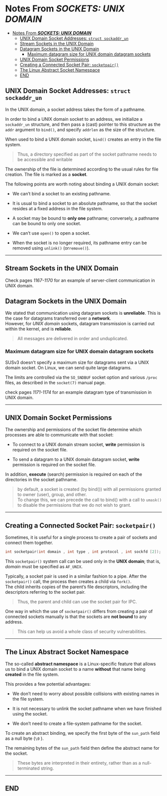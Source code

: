 # Notes From ***SOCKETS: UNIX DOMAIN***

- [Notes From ***SOCKETS: UNIX DOMAIN***](#notes-from-sockets-unix-domain)
  - [UNIX Domain Socket Addresses: `struct sockaddr_un`](#unix-domain-socket-addresses-struct-sockaddr_un)
  - [Stream Sockets in the UNIX Domain](#stream-sockets-in-the-unix-domain)
  - [Datagram Sockets in the UNIX Domain](#datagram-sockets-in-the-unix-domain)
    - [Maximum datagram size for UNIX domain datagram sockets](#maximum-datagram-size-for-unix-domain-datagram-sockets)
  - [UNIX Domain Socket Permissions](#unix-domain-socket-permissions)
  - [Creating a Connected Socket Pair: `socketpair()`](#creating-a-connected-socket-pair-socketpair)
  - [The Linux Abstract Socket Namespace](#the-linux-abstract-socket-namespace)
  - [END](#end)

## UNIX Domain Socket Addresses: `struct sockaddr_un`

In the UNIX domain, a socket address takes the form of a pathname.

In order to bind a UNIX domain socket to an address, we initialize a `sockaddr_un` structure, and then pass a (cast) pointer to this structure as the `addr` argument to `bind()`, and specify `addrlen` as the size of the structure.

When used to bind a UNIX domain socket, `bind()` creates an entry in the file system.
> Thus, a directory specified as part of the socket pathname needs to be accessible and writable

The ownership of the file is determined according to the usual rules for file creation. The file is marked as a **socket**.

The following points are worth noting about binding a UNIX domain socket:

- We can’t bind a socket to an existing pathname.

- It is usual to bind a socket to an absolute pathname, so that the socket resides at a fixed address in the file system.

- A socket may be bound to **only one** pathname; conversely, a pathname can be bound to only one socket.

- We can’t use `open()` to open a socket.

- When the socket is no longer required, its pathname entry can be removed using `unlink()` (or`remove()`).

---

## Stream Sockets in the UNIX Domain

Check pages *1167-1170* for an example of server-client communication in UNIX domain.

## Datagram Sockets in the UNIX Domain

We stated that communication using datagram sockets is **unreliable**. This is the case for datagrams transferred over a **network**.  
However, for *UNIX domain* sockets, datagram transmission is carried out within the kernel, and is **reliable**.

> All messages are delivered in order and unduplicated.

### Maximum datagram size for UNIX domain datagram sockets

SUSv3 doesn’t specify a maximum size for datagrams sent via a UNIX domain socket. On Linux, we can send quite large datagrams.

The limits are controlled via the `SO_SNDBUF` socket option and various `/proc` files, as described in the `socket(7)` manual page.

check pages *1171-1174* for an example datagram type of transmission in UNIX domain.

---

## UNIX Domain Socket Permissions

The ownership and permissions of the socket file determine which processes are able to communicate with that socket:

- To connect to a UNIX domain stream socket, **write** permission is required on the socket file.

- To send a datagram to a UNIX domain datagram socket, **write** permission is required on the socket file.

In addition, **execute** (search) permission is required on each of the directories in the socket pathname.

> by default, a socket is created (by bind()) with all permissions granted to owner (user), group, and other.  
> To change this, we can precede the call to bind() with a call to `umask()` to disable the permissions that we do not wish to grant.

---

## Creating a Connected Socket Pair: `socketpair()`

Sometimes, it is useful for a single process to create a pair of sockets and connect them together.

```c
int socketpair(int domain , int type , int protocol , int sockfd [2]);
```

This `socketpair()` system call can be used only in the **UNIX domain**; that is, *domain* must be specified as `AF_UNIX`.

Typically, a socket pair is used in a similar fashion to a pipe. After the `socketpair()` call, the process then creates a child via `fork()`.  
The child inherits copies of the parent’s file descriptors, including the descriptors referring to the socket pair.
> Thus, the parent and child can use the socket pair for IPC.

One way in which the use of `socketpair()` differs from creating a pair of connected sockets manually is that the sockets are **not bound** to any address.
> This can help us avoid a whole class of security vulnerabilities.

---

## The Linux Abstract Socket Namespace

The so-called **abstract namespace** is a Linux-specific feature that allows us to bind a UNIX domain socket to a name **without** that name being **created** in the file system.

This provides a few potential advantages:

- We don’t need to worry about possible collisions with existing names in the file system.

- It is not necessary to unlink the socket pathname when we have finished using the socket.

- We don’t need to create a file-system pathname for the socket.

To create an abstract binding, we specify the first byte of the `sun_path` field as a null byte (`\0` ).

The remaining bytes of the `sun_path` field then define the abstract name for the socket.
> These bytes are interpreted in their entirety, rather than as a null-terminated string.

---

## END
